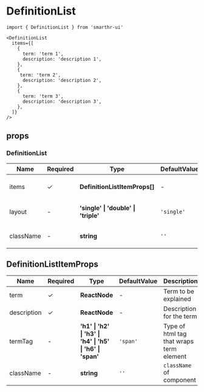 # DefinitionList

```tsx
import { DefinitionList } from 'smarthr-ui'

<DefinitionList
  items={[
    {
      term: 'term 1',
      description: 'description 1',
    },
    {
     term: 'term 2',
      description: 'description 2',
    },
    {
      term: 'term 3',
      description: 'description 3',
    },
  ]}
/>
```

## props

### DefinitionList

| Name         | Required | Type                                            | DefaultValue | Description                   |
| ------------ | -------- | ----------------------------------------------- | ------------ | ----------------------------- |
| items        | ✓        | **DefinitionListItemProps[]**                   | -            | Data to be actually displayed |
| layout       | -        | **'single' &#124; 'double' &#124; 'triple'**    | `'single'`   | Column layout config          |
| className    | -        | **string**                                      | `''`         | `className` of component      |

## DefinitionListItemProps

| Name         | Required | Type                                                                               | DefaultValue | Description                              |
| ------------ | -------- | ---------------------------------------------------------------------------------- | ------------ | ---------------------------------------- |
| term         | ✓        | **ReactNode**                                                                      | -            | Term to be explained                     |
| description  | ✓        | **ReactNode**                                                                      | -            | Description for the term                 |
| termTag      | -        | **'h1' &#124; 'h2' &#124; 'h3' &#124; 'h4' &#124; 'h5' &#124; 'h6' &#124; 'span'** | `'span'`     | Type of html tag that wraps term element |
| className    | -        | **string**                                                                         | `''`         | `className` of component                 |
